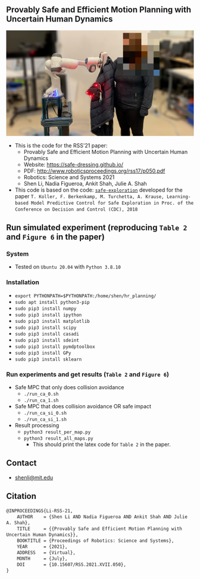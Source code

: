 ## Provably Safe and Efficient Motion Planning with Uncertain Human Dynamics

![Safe robot-assisted dressing](/fig.png)

* This is the code for the RSS'21 paper:
  * Provably Safe and Efficient Motion Planning with Uncertain Human Dynamics
  * Website: https://safe-dressing.github.io/
  * PDF: http://www.roboticsproceedings.org/rss17/p050.pdf
  * Robotics: Science and Systems 2021
  * Shen Li, Nadia Figueroa, Ankit Shah, Julie A. Shah
* This code is based on the code: [`safe-exploration`](https://github.com/befelix/safe-exploration) developed for the paper `T. Koller, F. Berkenkamp, M. Turchetta, A. Krause, Learning-based Model Predictive Control for Safe Exploration in Proc. of the Conference on Decision and Control (CDC), 2018`

## Run simulated experiment (reproducing `Table 2` and `Figure 6` in the paper)
### System
* Tested on `Ubuntu 20.04` with `Python 3.8.10`

### Installation
* `export PYTHONPATH=$PYTHONPATH:/home/shen/hr_planning/`
* `sudo apt install python3-pip`
* `sudo pip3 install numpy`
* `sudo pip3 install ipython`
* `sudo pip3 install matplotlib`
* `sudo pip3 install scipy`
* `sudo pip3 install casadi`
* `sudo pip3 install sdeint`
* `sudo pip3 install pymdptoolbox`
* `sudo pip3 install GPy`
* `sudo pip3 install sklearn`

### Run experiments and get results (`Table 2` and `Figure 6`)
* Safe MPC that only does collision avoidance
  * `./run_ca_0.sh`
  * `./run_ca_1.sh`
* Safe MPC that does collision avoidance OR safe impact
  * `./run_ca_si_0.sh`
  * `./run_ca_si_1.sh`
* Result processing
  * `python3 result_per_map.py`
  * `python3 result_all_maps.py`
    * This should print the latex code for `Table 2` in the paper.


## Contact
* shenli@mit.edu

## Citation
```
@INPROCEEDINGS{Li-RSS-21,
    AUTHOR    = {Shen Li AND Nadia Figueroa AND Ankit Shah AND Julie A. Shah},
    TITLE     = {{Provably Safe and Efficient Motion Planning with Uncertain Human Dynamics}},
    BOOKTITLE = {Proceedings of Robotics: Science and Systems},
    YEAR      = {2021},
    ADDRESS   = {Virtual},
    MONTH     = {July},
    DOI       = {10.15607/RSS.2021.XVII.050},
}
```